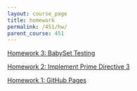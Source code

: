 ```yaml
---
layout: course_page
title: homework
permalink: /451/hw/
parent_course: 451
---
```


[Homework 3: BabySet Testing](/451/hw3)

[Homework 2: Implement Prime Directive 3](/451/hw2) 

[Homework 1: GitHub Pages](/451/hw1) 
